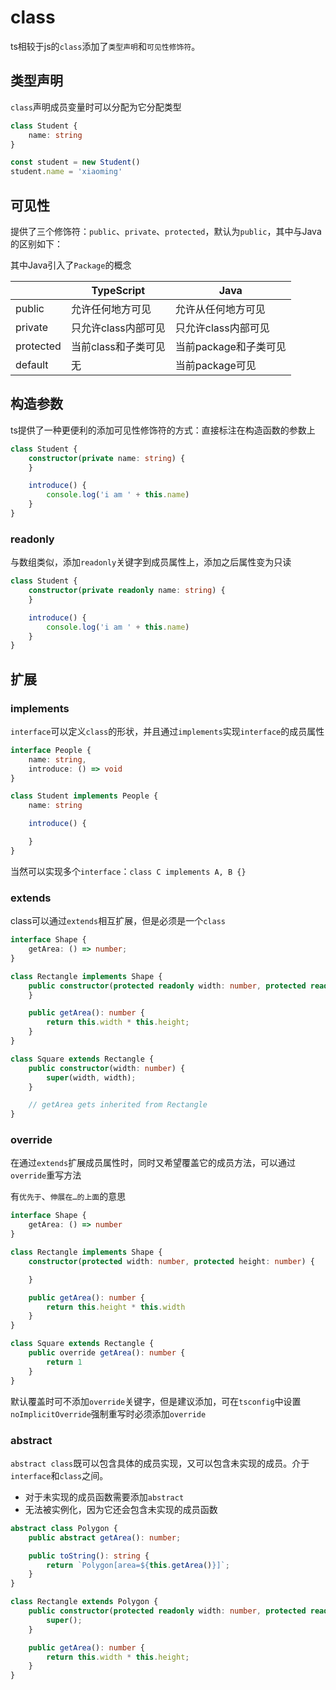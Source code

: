 # class

ts相较于js的`class`添加了`类型声明`和`可见性修饰符`。

## 类型声明

`class`声明成员变量时可以分配为它分配类型

```ts
class Student {
    name: string
}

const student = new Student()
student.name = 'xiaoming'
```

## 可见性

提供了三个修饰符：`public`、`private`、`protected`，默认为`public`，其中与Java的区别如下：

其中Java引入了`Package`的概念

|           | TypeScript   | Java           |
|-----------|--------------|----------------|
| public    | 允许任何地方可见     | 允许从任何地方可见      |
| private   | 只允许class内部可见 | 只允许class内部可见   |
| protected | 当前class和子类可见 | 当前package和子类可见 |
| default   | 无            | 当前package可见    |

## 构造参数

ts提供了一种更便利的添加可见性修饰符的方式：直接标注在构造函数的参数上

```ts
class Student {
    constructor(private name: string) {
    }

    introduce() {
        console.log('i am ' + this.name)
    }
}

```

### readonly

与数组类似，添加`readonly`关键字到成员属性上，添加之后属性变为只读

```ts
class Student {
    constructor(private readonly name: string) {
    }

    introduce() {
        console.log('i am ' + this.name)
    }
}
```

## 扩展

### implements

`interface`可以定义`class`的形状，并且通过`implements`实现`interface`的成员属性

```ts
interface People {
    name: string,
    introduce: () => void
}

class Student implements People {
    name: string

    introduce() {

    }
}
```

当然可以实现多个`interface`：`class C implements A, B {}`

### extends

class可以通过`extends`相互扩展，但是必须是一个`class`

```ts
interface Shape {
    getArea: () => number;
}

class Rectangle implements Shape {
    public constructor(protected readonly width: number, protected readonly height: number) {
    }

    public getArea(): number {
        return this.width * this.height;
    }
}

class Square extends Rectangle {
    public constructor(width: number) {
        super(width, width);
    }

    // getArea gets inherited from Rectangle
}
```

### override

在通过`extends`扩展成员属性时，同时又希望覆盖它的成员方法，可以通过`override`重写方法

有`优先于`、`伸展在…的上面`的意思

```ts
interface Shape {
    getArea: () => number
}

class Rectangle implements Shape {
    constructor(protected width: number, protected height: number) {

    }

    public getArea(): number {
        return this.height * this.width
    }
}

class Square extends Rectangle {
    public override getArea(): number {
        return 1
    }
}
```

默认覆盖时可不添加`override`关键字，但是建议添加，可在`tsconfig`中设置`noImplicitOverride`强制重写时必须添加`override`

### abstract

`abstract class`既可以包含具体的成员实现，又可以包含未实现的成员。介于`interface`和`class`之间。

- 对于未实现的成员函数需要添加`abstract`
- 无法被实例化，因为它还会包含未实现的成员函数

```ts
abstract class Polygon {
    public abstract getArea(): number;

    public toString(): string {
        return `Polygon[area=${this.getArea()}]`;
    }
}

class Rectangle extends Polygon {
    public constructor(protected readonly width: number, protected readonly height: number) {
        super();
    }

    public getArea(): number {
        return this.width * this.height;
    }
}
```
